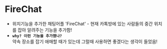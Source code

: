 # FireChat   

* 위치기능을 추가한 채팅어플 'FireChat' - 현재 카톡방에 있는 사람들의 중간 위치를 잡아 알려주는 기능을 추가함!   
* __```why? 이런 기능을 추가했나?```__   
약속 장소를 잡기 애매할 때가 있는데 그럴때 사용하면 좋겠다는 생각이 들었음!
